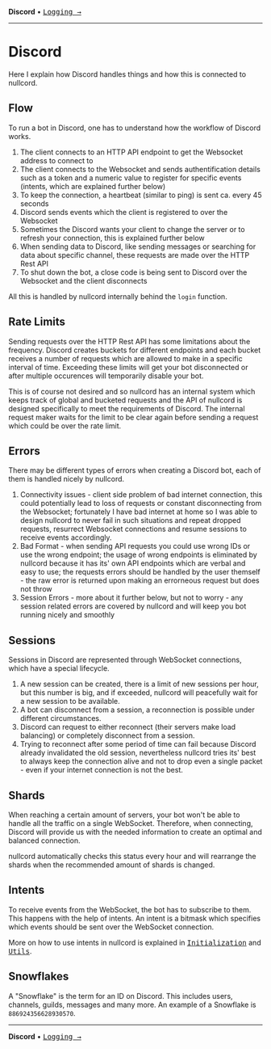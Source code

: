 **Discord** •
[<kbd>Logging →</kbd>](01_init.md)

---

# Discord
Here I explain how Discord handles things
and how this is connected to nullcord.

## Flow
To run a bot in Discord, one has to understand
how the workflow of Discord works.

1. The client connects to an HTTP API endpoint to get
the Websocket address to connect to
2. The client connects to the Websocket
and sends authentification details such as a token
and a numeric value to register for specific events
(intents, which are explained further below)
3. To keep the connection, a heartbeat (similar to ping)
is sent ca. every 45 seconds
4. Discord sends events which the client is registered to
over the Websocket
5. Sometimes the Discord wants your client to change
the server or to refresh your connection, this is
explained further below
6. When sending data to Discord, like sending messages or
searching for data about specific channel, these requests
are made over the HTTP Rest API
7. To shut down the bot, a close code is being sent to
Discord over the Websocket and the client disconnects

All this is handled by nullcord internally
behind the `login` function.

## Rate Limits
Sending requests over the HTTP Rest API has
some limitations about the frequency. Discord
creates buckets for different endpoints and
each bucket receives a number of requests which
are allowed to make in a specific interval of time.
Exceeding these limits will get your bot disconnected
or after multiple occurences will temporarily
disable your bot.

This is of course not desired and so nullcord has an
internal system which keeps track of global and bucketed
requests and the API of nullcord is designed specifically
to meet the requirements of Discord.
The internal request maker waits for the limit to be
clear again before sending a request which could be over
the rate limit.

## Errors
There may be different types of errors
when creating a Discord bot, each of them
is handled nicely by nullcord.

1. Connectivity issues - client side problem of
bad internet connection, this could potentially lead
to loss of requests or constant disconnecting from
the Websocket; fortunately I have bad internet at home
so I was able to design nullcord to never fail
in such situations and repeat dropped requests,
resurrect Websocket connections and resume sessions
to receive events accordingly.
2. Bad Format - when sending API requests you
could use wrong IDs or use the wrong endpoint;
the usage of wrong endpoints is eliminated by nullcord
because it has its' own API endpoints which are verbal
and easy to use; the requests errors should be handled
by the user themself - the raw error is returned upon
making an errorneous request but does not throw
3. Session Errors - more about it further below,
but not to worry - any session related errors are
covered by nullcord and will keep you bot running
nicely and smoothly

## Sessions
Sessions in Discord are represented through
WebSocket connections, which have a special
lifecycle.

1. A new session can be created, there is
a limit of new sessions per hour, but this
number is big, and if exceeded, nullcord
will peacefully wait for a new session to
be available.
2. A bot can disconnect from a session,
a reconnection is possible under different
circumstances.
3. Discord can request to either reconnect
(their servers make load balancing) or
completely disconnect from a session.
5. Trying to reconnect after some period of time
can fail because Discord already invalidated the old
session, nevertheless nullcord tries its' best
to always keep the connection alive and not to
drop even a single packet - even if your
internet connection is not the best.

## Shards
When reaching a certain amount of servers,
your bot won't be able to handle all the traffic
on a single WebSocket. Therefore, when connecting,
Discord will provide us with the needed information
to create an optimal and balanced connection.

nullcord automatically checks this status every hour
and will rearrange the shards when the recommended
amount of shards is changed.

## Intents
To receive events from the WebSocket, the bot
has to subscribe to them. This happens with the
help of intents. An intent is a bitmask which
specifies which events should be sent over the
WebSocket connection.

More on how to use intents in nullcord is explained
in [<kbd>Initialization</kbd>](01_init.md) and [<kbd>Utils</kbd>](05_utils.md).

## Snowflakes
A "Snowflake" is the term for an ID on Discord.
This includes users, channels, guilds, messages and many more.
An example of a Snowflake is `886924356628930570`.

---

**Discord** •
[<kbd>Logging →</kbd>](01_init.md)
